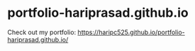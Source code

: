 # portfolio-hariprasad.github.io

Check out my portfolio: https://haripc525.github.io/portfolio-hariprasad.github.io/
